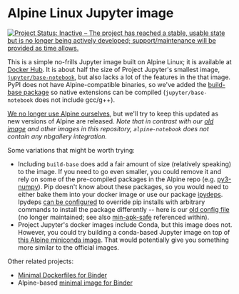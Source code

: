 # Alpine Linux Jupyter image

[![Project Status: Inactive – The project has reached a stable, usable state but is no longer being actively developed; support/maintenance will be provided as time allows.](https://www.repostatus.org/badges/latest/inactive.svg)](https://www.repostatus.org/#inactive)

This is a simple no-frills Jupyter image built on Alpine Linux; it is available at [Docker Hub](https://hub.docker.com/r/nbgallery/alpine-notebook).  It is about half the size of Project Jupyter's smallest image, [`jupyter/base-notebook`](https://github.com/jupyter/docker-stacks/tree/master/base-notebook), but also lacks a lot of the features in the that image.  PyPI does not have Alpine-compatible binaries, so we've added the [build-base package](https://pkgs.alpinelinux.org/package/v3.10/main/x86_64/build-base) so native extensions can be compiled (`jupyter/base-notebook` does not include gcc/g++).

[We no longer use Alpine ourselves](https://github.com/nbgallery/jupyter-alpine#repository-status), but we'll try to keep this updated as new versions of Alpine are released. *Note that in contrast with our [old image](https://github.com/nbgallery/jupyter-alpine) and other images in this repository, `alpine-notebook` does not contain any nbgallery integration.*

Some variations that might be worth trying:

 * Including `build-base` does add a fair amount of size (relatively speaking) to the image.  If you need to go even smaller, you could remove it and rely on some of the pre-compiled packages in the Alpine repo (e.g. [py3-numpy](https://pkgs.alpinelinux.org/package/v3.10/community/x86_64/py3-numpy)).  Pip doesn't know about these packages, so you would need to either bake them into your docker image or use our package [ipydeps](https://pypi.org/project/ipydeps/).  Ipydeps [can be configured](https://github.com/nbgallery/ipydeps#dependenciesjson) to override pip installs with arbitrary commands to install the package differently -- here is our [old config file](https://github.com/nbgallery/nbgallery/blob/master/public/integration/alpine-py-dependencies.json) (no longer maintained; see also [min-apk-safe](https://github.com/nbgallery/jupyter-alpine/blob/master/util/min-apk-safe) referenced within).
 * Project Jupyter's docker images include Conda, but this image does not.  However, you could try building a conda-based Jupyter image on top of [this Alpine miniconda image](https://github.com/frol/docker-alpine-miniconda3).  That would potentially give you something more similar to the official images.
 
Other related projects:
 
  * [Minimal Dockerfiles for Binder](https://github.com/binder-examples/minimal-dockerfile)
  * Alpine-based [minimal image for Binder](https://github.com/minrk/smallest-binder)
